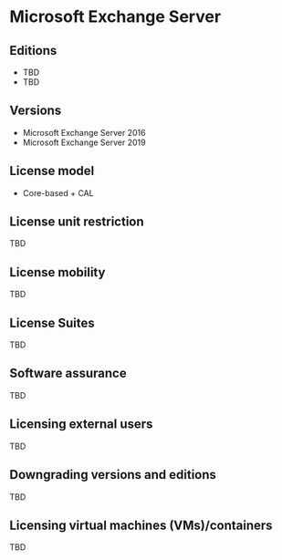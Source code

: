 # Microsoft Exchange Server
## Editions
- TBD
- TBD

## Versions
- Microsoft Exchange Server 2016
- Microsoft Exchange Server 2019

## License model
- Core-based + CAL

## License unit restriction
TBD

## License mobility
TBD

## License Suites
TBD

## Software assurance
TBD

## Licensing external users
TBD

## Downgrading versions and editions
TBD

## Licensing virtual machines (VMs)/containers
TBD
